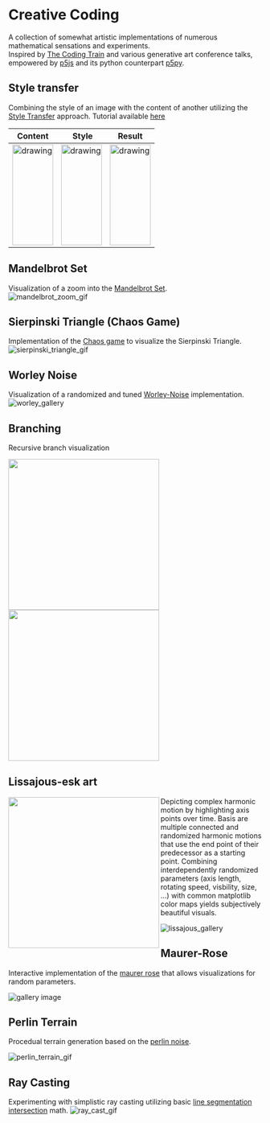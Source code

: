 # Creative Coding
A collection of somewhat artistic implementations of numerous mathematical sensations and experiments.   
Inspired by [The Coding Train](https://www.youtube.com/c/TheCodingTrain) and various generative art conference talks, empowered by [p5js](https://p5js.org/) and its python counterpart [p5py](https://github.com/p5py/p5).

## Style transfer
Combining the style of an image with the content of another utilizing the [Style Transfer](https://www.cv-foundation.org/openaccess/content_cvpr_2016/papers/Gatys_Image_Style_Transfer_CVPR_2016_paper.pdf) approach. Tutorial available [here](https://colab.research.google.com/drive/1rXkHKJzH9u2hs-OAqxDLNvotVxieg9S1#scrollTo=jxRrLNslsI2w)

Content | Style | Result
--- | --- | ---
<img src="src/style_transfer/images/wanderer.jpeg" alt="drawing" width="100%" height="200"/> | <img src="src/style_transfer/images/style_2.jpeg" alt="drawing" width="100%" height="200"/> | <img src="src/style_transfer/wanderer_abstract_style_2.png" alt="drawing" width="100%" height="200"/>


## Mandelbrot Set
Visualization of a zoom into the [Mandelbrot Set](https://en.wikipedia.org/wiki/Mandelbrot_set).  
![mandelbrot_zoom_gif](media/mandelbrot/mandelbrot_zoom.gif)

## Sierpinski Triangle (Chaos Game)
Implementation of the [Chaos game](https://en.wikipedia.org/wiki/Sierpi%C5%84ski_triangle#Chaos_game) to visualize the Sierpinski Triangle.  
![sierpinski_triangle_gif](media/sierpinski/sierpinski_triangle.gif)


## Worley Noise
Visualization of a randomized and tuned [Worley-Noise](https://de.wikipedia.org/wiki/Worley_noise) implementation.
![worley_gallery](media/worley_noise/worley_gallery.png)

## Branching
Recursive branch visualization
<p float="left">
<img src="media/branches/brokoli_2.png" width="300" height="300"/>
<img src="media/branches/brokoli_1.png" width="300" height="300"/>
</p>

## Lissajous-esk art
<img align="left" src="media/lissajous/lj_explanation.gif" width="300" height="300"/>
Depicting complex harmonic motion by highlighting axis points over time.   
Basis are multiple connected and randomized harmonic motions that use the end point of their predecessor as a starting point.
Combining interdependently randomized parameters (axis length, rotating speed, visbility, size, ...) with common matplotlib color maps yields subjectively beautiful visuals.

![lissajous_gallery](media/lissajous/lj_gallery_03.png)
## Maurer-Rose
Interactive implementation of the [maurer rose](https://en.wikipedia.org/wiki/Maurer_rose) that allows visualizations for random parameters.  

![gallery image](media/maurer_rose/maurer_gallery.png)
## Perlin Terrain
Procedual terrain generation based on the [perlin noise](https://en.wikipedia.org/wiki/Perlin_noise).  

![perlin_terrain_gif](media/perlin_terrain/perlin_terrain.gif)
## Ray Casting
Experimenting with simplistic ray casting utilizing basic [line segmentation intersection](https://en.wikipedia.org/wiki/Line%E2%80%93line_intersection) math.
![ray_cast_gif](media/ray_cast/ray_cast.gif)
